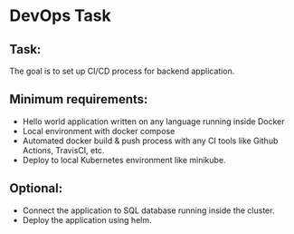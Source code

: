 # DevOps Task

## Task:
The goal is to set up CI/CD process for backend application.

## Minimum requirements:

* Hello world application written on any language running inside Docker
* Local environment with docker compose
* Automated docker build &amp; push process with any CI tools like Github Actions, TravisCI, etc.
* Deploy to local Kubernetes environment like minikube.

## Optional:

* Connect the application to SQL database running inside the cluster.
* Deploy the application using helm.
